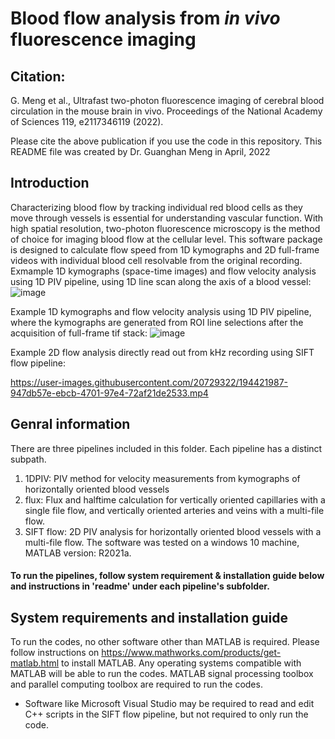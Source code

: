 # Blood flow analysis from _in vivo_ fluorescence imaging

## Citation:  
G. Meng et al., Ultrafast two-photon fluorescence imaging of cerebral blood circulation in the mouse brain in vivo. 
Proceedings of the National Academy of Sciences 119, e2117346119 (2022).

Please cite the above publication if you use the code in this repository. This README file was created by Dr. Guanghan Meng in April, 2022

## Introduction 
Characterizing blood flow by tracking individual red blood cells as they move through vessels is essential for understanding vascular function. With high spatial resolution, two-photon fluorescence microscopy is the method of choice for imaging blood flow at the cellular level. This software package is designed to calculate flow speed from 1D kymographs and 2D full-frame videos with individual blood cell resolvable from the original recording. 
Exmample 1D kymographs (space-time images) and flow velocity analysis using 1D PIV pipeline, using 1D line scan along the axis of a blood vessel: 
![image](https://user-images.githubusercontent.com/20729322/194419400-4b90b092-05f6-4b31-980d-42b18771f6ea.png)

Example 1D kymographs and flow velocity analysis using 1D PIV pipeline, where the kymographs are generated from ROI line selections after the acquisition of full-frame tif stack: 
![image](https://user-images.githubusercontent.com/20729322/194419638-5ed29fa5-be5e-493e-91fa-900d50b7211a.png)

Example 2D flow analysis directly read out from kHz recording using SIFT flow pipeline: 

https://user-images.githubusercontent.com/20729322/194421987-947db57e-ebcb-4701-97e4-72af21de2533.mp4




## Genral information
There are three pipelines included in this folder. Each pipeline has a distinct subpath. 
1. 1DPIV: PIV method for velocity measurements from kymographs of horizontally oriented blood vessels 
2. flux: Flux and halftime calculation for vertically oriented capillaries with a single file flow, and vertically oriented arteries and veins with a multi-file flow. 
3. SIFT flow: 2D PIV analysis for horizontally oriented blood vessels with a multi-file flow. 
The software was tested on a windows 10 machine, MATLAB version: R2021a. 
#### To run the pipelines, follow system requirement & installation guide below and instructions in 'readme' under each pipeline's subfolder. 

## System requirements and installation guide
To run the codes, no other software other than MATLAB is required. Please follow instructions on https://www.mathworks.com/products/get-matlab.html to install MATLAB. Any operating systems compatible with MATLAB will be able to run the codes. 
MATLAB signal processing toolbox and parallel computing toolbox are required to run the codes.
* Software like Microsoft Visual Studio may be required to read and edit C++ scripts in the SIFT flow pipeline, but not required to only run the code. 




